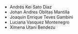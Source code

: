 - Andrés Kei Sato Diaz
- Johan Andres Oblitas Mantilla
- Joaquin Enrique Teves Gambini
- Luciana Vasquez Montenegro
- Ximena Utani Bendezu
